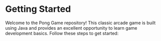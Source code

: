 # Getting Started
Welcome to the Pong Game repository!
This classic arcade game is built using Java and provides an excellent opportunity to learn game development basics. 
Follow these steps to get started:

